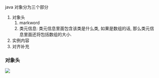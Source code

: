 java 对象分为三个部分

1. 对象头
   1. markword
   2. 类元信息: 类元信息里面包含该类是什么类, 如果是数组的话, 那么类元信息里面还将包括数组的大小.
2. 实例内容
3. 对齐补充

### 对象头

![](https://gitee.com/cpfree/picture-warehouse/raw/master/pic1/1638189360039.png)



